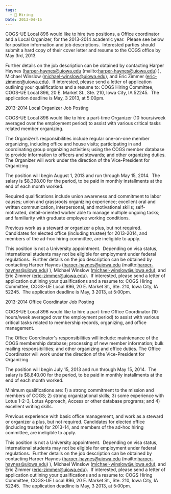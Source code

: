 ```yaml
---
tags:
  - 💼-Hiring
Date: 2013-04-15
---
```

COGS-UE Local 896 would like to hire two positions, a Office coordinator and a Local Organizer, for the 2013-2014 academic year.  Please see below for position information and job descriptions.  Interested parties should submit a hard copy of their cover letter and resume to the COGS office by May 3rd, 2013.

Further details on the job description can be obtained by contacting Harper Haynes (harper-haynes@uiowa.edu (mailto:harper-haynes@uiowa.edu) ), Michael Winslow (michael-winslow@uiowa.edu), and Eric Zimmer (eric-zimmer@uiowa.edu).  If interested, please send a letter of application outlining your qualifications and a resume to: COGS Hiring Committee, COGS-UE Local 896, 20 E. Market St., Ste. 210, Iowa City, IA 52245.  The application deadline is May, 3 2013, at 5:00pm.

2013-2014 Local Organizer Job Posting

COGS-UE Local 896 would like to hire a part-time Organizer (10 hours/week averaged over the employment period) to assist with various critical tasks related member organizing.

The Organizer’s responsibilities include regular one-on-one member organizing, including office and house visits; participating in and coordinating group organizing activities; using the COGS member database to provide information to officers and stewards; and other organizing duties. The Organizer will work under the direction of the Vice-President for Organizing.

The position will begin August 1, 2013 and run through May 15, 2014.  The salary is $8,398.00 for the period, to be paid in monthly installments at the end of each month worked.

Required qualifications include union awareness and commitment to labor causes; union and grassroots organizing experience; excellent oral and written communication, interpersonal, and motivational skills; self-motivated, detail-oriented worker able to manage multiple ongoing tasks; and familiarity with graduate employee working conditions.

Previous work as a steward or organizer a plus, but not required. Candidates for elected office (including trustee) for 2013-2014, and members of the ad-hoc hiring committee, are ineligible to apply.

This position is not a University appointment.  Depending on visa status, international students may not be eligible for employment under federal regulations.  Further details on the job description can be obtained by contacting Harper Haynes (harper-haynes@uiowa.edu (mailto:harper-haynes@uiowa.edu) ), Michael Winslow (michael-winslow@uiowa.edu), and Eric Zimmer (eric-zimmer@uiowa.edu).  If interested, please send a letter of application outlining your qualifications and a resume to: COGS Hiring Committee, COGS-UE Local 896, 20 E. Market St., Ste. 210, Iowa City, IA 52245.  The application deadline is May, 3 2013, at 5:00pm.

2013-2014 Office Coordinator Job Posting

COGS-UE Local 896 would like to hire a part-time Office Coordinator (10 hours/week averaged over the employment period) to assist with various critical tasks related to membership records, organizing, and office management.

The Office Coordinator's responsibilities will include: maintenance of the COGS membership database; processing of new member information; bulk mailing responsibilities; and other organizing and office duties. The Office Coordinator will work under the direction of the Vice-President for Organizing.

The position will begin July 15, 2013 and run through May 15, 2014.  The salary is $8,840.00 for the period, to be paid in monthly installments at the end of each month worked.

Minimum qualifications are: 1) a strong commitment to the mission and members of COGS; 2) strong organizational skills; 3) some experience with Lotus 1-2-3, Lotus Approach, Access or other database programs; and 4) excellent writing skills.

Previous experience with basic office management, and work as a steward or organizer a plus, but not required. Candidates for elected office (including trustee) for 2013-14, and members of the ad-hoc hiring committee, are ineligible to apply.

This position is not a University appointment.  Depending on visa status, international students may not be eligible for employment under federal regulations.  Further details on the job description can be obtained by contacting Harper Haynes (harper-haynes@uiowa.edu (mailto:harper-haynes@uiowa.edu) ), Michael Winslow (michael-winslow@uiowa.edu), and Eric Zimmer (eric-zimmer@uiowa.edu).  If interested, please send a letter of application outlining your qualifications and a resume to: COGS Hiring Committee, COGS-UE Local 896, 20 E. Market St., Ste. 210, Iowa City, IA 52245.  The application deadline is May, 3 2013, at 5:00pm.